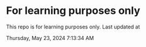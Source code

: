 # For learning purposes only
This repo is for learning purposes only.
Last updated at

Thursday, May 23, 2024 7:13:34 AM

